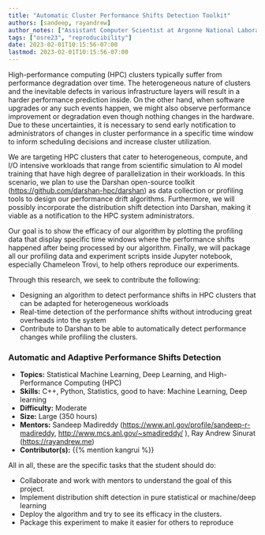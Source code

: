 ```yaml
---
title: "Automatic Cluster Performance Shifts Detection Toolkit"
authors: [sandeep, rayandrew]
author_notes: ["Assistant Computer Scientist at Argonne National Laboratory"]
tags: ["osre23", "reproducibility"]
date: 2023-02-01T10:15:56-07:00
lastmod: 2023-02-01T10:15:56-07:00
---
```


High-performance computing (HPC) clusters typically suffer from performance degradation over time. The heterogeneous nature of clusters and the inevitable defects in various infrastructure layers will result in a harder performance prediction inside. On the other hand, when software upgrades or any such events happen, we might also observe performance improvement or degradation even though nothing changes in the hardware. Due to these uncertainties, it is necessary to send early notification to administrators of changes in cluster performance in a specific time window to inform scheduling decisions and increase cluster utilization.

We are targeting HPC clusters that cater to heterogeneous, compute, and I/O intensive workloads that range from scientific simulation to AI model training that have high degree of parallelization in their workloads. In this scenario, we plan to use the Darshan open-source toolkit (https://github.com/darshan-hpc/darshan) as data collection or profiling tools to design our performance drift algorithms. Furthermore, we will possibly incorporate the distribution shift detection into Darshan, making it viable as a notification to the HPC system administrators.

Our goal is to show the efficacy of our algorithm by plotting the profiling data that display specific time windows where the performance shifts happened after being processed by our algorithm. Finally, we will package all our profiling data and experiment scripts inside Jupyter notebook, especially Chameleon Trovi, to help others reproduce our experiments.

Through this research, we seek to contribute the following:

- Designing an algorithm to detect performance shifts in HPC clusters that can be adapted for heterogeneous workloads
- Real-time detection of the performance shifts without introducing great overheads into the system
- Contribute to Darshan to be able to automatically detect performance changes while profiling the clusters.

### Automatic and Adaptive Performance Shifts Detection

- **Topics:** Statistical Machine Learning, Deep Learning, and High-Performance Computing (HPC)
- **Skills:** C++, Python, Statistics, good to have: Machine Learning, Deep learning
- **Difficulty:** Moderate
- **Size:** Large (350 hours)
- **Mentors:** Sandeep Madireddy (https://www.anl.gov/profile/sandeep-r-madireddy, http://www.mcs.anl.gov/~smadireddy/ ), Ray Andrew Sinurat (https://rayandrew.me)
- **Contributor(s):** {{% mention kangrui %}}

All in all, these are the specific tasks that the student should do:

- Collaborate and work with mentors to understand the goal of this project.
- Implement distribution shift detection in pure statistical or machine/deep learning
- Deploy the algorithm and try to see its efficacy in the clusters.
- Package this experiment to make it easier for others to reproduce
